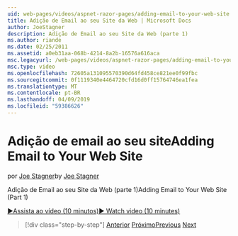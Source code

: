 ```yaml
---
uid: web-pages/videos/aspnet-razor-pages/adding-email-to-your-web-site
title: Adição de Email ao seu Site da Web | Microsoft Docs
author: JoeStagner
description: Adição de Email ao seu Site da Web (parte 1)
ms.author: riande
ms.date: 02/25/2011
ms.assetid: a0eb31aa-068b-4214-8a2b-16576a616aca
msc.legacyurl: /web-pages/videos/aspnet-razor-pages/adding-email-to-your-web-site
msc.type: video
ms.openlocfilehash: 72605a131095570390d64fd458ce821ee0f99fbc
ms.sourcegitcommit: 0f1119340e4464720cfd16d0ff15764746ea1fea
ms.translationtype: MT
ms.contentlocale: pt-BR
ms.lasthandoff: 04/09/2019
ms.locfileid: "59386626"
---
```

# <a name="adding-email-to-your-web-site"></a><span data-ttu-id="59ba1-103">Adição de email ao seu site</span><span class="sxs-lookup"><span data-stu-id="59ba1-103">Adding Email to Your Web Site</span></span>

<span data-ttu-id="59ba1-104">por [Joe Stagner](https://github.com/JoeStagner)</span><span class="sxs-lookup"><span data-stu-id="59ba1-104">by [Joe Stagner](https://github.com/JoeStagner)</span></span>

<span data-ttu-id="59ba1-105">Adição de Email ao seu Site da Web (parte 1)</span><span class="sxs-lookup"><span data-stu-id="59ba1-105">Adding Email to Your Web Site (Part 1)</span></span>

[<span data-ttu-id="59ba1-106">&#9654;Assista ao vídeo (10 minutos)</span><span class="sxs-lookup"><span data-stu-id="59ba1-106">&#9654; Watch video (10 minutes)</span></span>](https://channel9.msdn.com/Blogs/ASP-NET-Site-Videos/adding-email-to-your-web-site)

> [!div class="step-by-step"]
> <span data-ttu-id="59ba1-107">[Anterior](working-with-video.md)
> [Próximo](adding-search-to-your-web-site.md)</span><span class="sxs-lookup"><span data-stu-id="59ba1-107">[Previous](working-with-video.md)
[Next](adding-search-to-your-web-site.md)</span></span>
